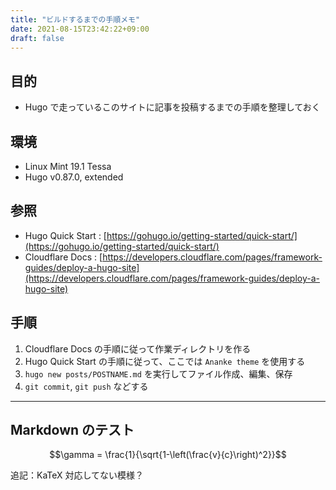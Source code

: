 ```yaml
---
title: "ビルドするまでの手順メモ"
date: 2021-08-15T23:42:22+09:00
draft: false
---
```



## 目的

* Hugo で走っているこのサイトに記事を投稿するまでの手順を整理しておく

## 環境

* Linux Mint 19.1 Tessa
* Hugo v0.87.0, extended

## 参照

* Hugo Quick Start : [https://gohugo.io/getting-started/quick-start/](https://gohugo.io/getting-started/quick-start/)
* Cloudflare Docs : [https://developers.cloudflare.com/pages/framework-guides/deploy-a-hugo-site](https://developers.cloudflare.com/pages/framework-guides/deploy-a-hugo-site)

## 手順

1. Cloudflare Docs の手順に従って作業ディレクトリを作る
1. Hugo Quick Start の手順に従って、ここでは `Ananke theme` を使用する
1. `hugo new posts/POSTNAME.md` を実行してファイル作成、編集、保存
1. `git commit`, `git push` などする

---

## Markdown のテスト

```math
\gamma = \frac{1}{\sqrt{1-\left(\frac{v}{c}\right)^2}}
```

追記：KaTeX 対応してない模様？

